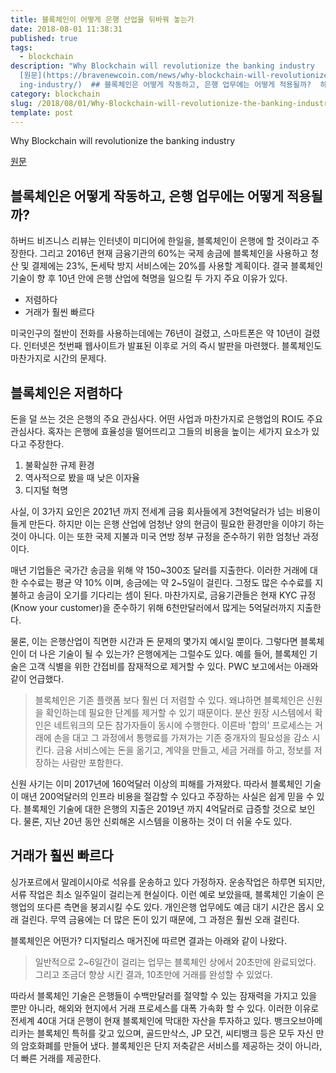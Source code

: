 ```yaml
---
title: 블록체인이 어떻게 은행 산업을 뒤바꿔 놓는가
date: 2018-08-01 11:38:31
published: true
tags:
  - blockchain
description: "Why Blockchain will revolutionize the banking industry
  [원문](https://bravenewcoin.com/news/why-blockchain-will-revolutionize-the-bank\
  ing-industry/)  ## 블록체인은 어떻게 작동하고, 은행 업무에는 어떻게 적용될까?  하버드 비즈니스 리뷰는 ..."
category: blockchain
slug: /2018/08/01/Why-Blockchain-will-revolutionize-the-banking-industry/
template: post
---
```

Why Blockchain will revolutionize the banking industry

[원문](https://bravenewcoin.com/news/why-blockchain-will-revolutionize-the-banking-industry/)

## 블록체인은 어떻게 작동하고, 은행 업무에는 어떻게 적용될까?

하버드 비즈니스 리뷰는 인터넷이 미디어에 한일을, 블록체인이 은행에 할 것이라고 주장한다. 그리고 2016년 현재 금융기관의 60%는 국제 송금에 블록체인을 사용하고 청산 및 결제에는 23%, 돈세탁 방지 서비스에는 20%를 사용할 계획이다. 결국 블록체인 기술이 향 후 10년 안에 은행 산업에 혁명을 일으킬 두 가지 주요 이유가 있다. 

- 저렴하다
- 거래가 훨씬 빠르다

미국인구의 절반이 전화를 사용하는데에는 76년이 걸렸고, 스마트폰은 약 10년이 걸렸다. 인터넷은 첫번째 웹사이트가 발표된 이후로 거의 즉시 발판을 마련했다. 블록체인도 마찬가지로 시간의 문제다. 

## 블록체인은 저렴하다

돈을 덜 쓰는 것은 은행의 주요 관심사다. 어떤 사업과 마찬가지로 은행업의 ROI도 주요 관심사다. 혹자는 은행에 효율성을 떨어뜨리고 그들의 비용을 높이는 세가지 요소가 있다고 주장한다.

1. 불확실한 규제 환경
2. 역사적으로 봤을 때 낮은 이자율
3. 디지털 혁명

사실, 이 3가지 요인은 2021년 까지 전세계 금융 회사들에게 3천억달러가 넘는 비용이 들게 만든다. 하지만 이는 은행 산업에 엄청난 양의 현금이 필요한 환경만을 이야기 하는 것이 아니다. 이는 또한 국제 지불과 미국 연방 정부 규정을 준수하기 위한 엄청난 과정이다.

매년 기업들은 국가간 송금을 위해 약 150~300조 달러를 지출한다. 이러한 거래에 대한 수수료는 평균 약 10% 이며, 송금에는 약 2~5일이 걸린다. 그정도 많은 수수료를 지불하고 송금이 오기를 기다리는 셈이 된다. 마찬가지로, 금융기관들은 현재 KYC 규정 (Know your customer)을 준수하기 위해 6천만달러에서 많게는 5억달러까지 지출한다.

물론, 이는 은행산업이 직면한 시간과 돈 문제의 몇가지 예시일 뿐이다. 그렇다면 블록체인이 더 나은 기술이 될 수 있는가? 은행에게는 그럴수도 있다. 예를 들어, 블록체인 기술은 고객 식별을 위한 간접비를 잠재적으로 제거할 수 있다. PWC 보고에서는 아래와 같이 언급했다.

> 블록체인은 기존 플랫폼 보다 훨씬 더 저렴할 수 있다. 왜냐하면 블록체인은 신원을 확인하는데 필요한 단계를 제거할 수 있기 때문이다. 분산 원장 시스템에서 확인은 네트워크의 모든 참가자들이 동시에 수행한다. 이른바 '합의' 프로세스는 거래에 손을 대고 그 과정에서 통행료를 가져가는 기존 중개자의 필요성을 감소 시킨다. 금융 서비스에는 돈을 옮기고, 계약을 만들고, 세금 거래를 하고, 정보를 저장하는 사람만 포함한다.

신원 사기는 이미 2017년에 160억달러 이상의 피해를 가져왔다. 따라서 블록체인 기술이 매년 200억달러의 인프라 비용을 절감할 수 있다고 주장하는 사실은 쉽게 믿을 수 있다. 블록체인 기술에 대한 은행의 지출은 2019년 까지 4억달러로 급증할 것으로 보인다. 물론, 지난 20년 동안 신뢰해온 시스템을 이용하는 것이 더 쉬울 수도 있다.

## 거래가 훨씬 빠르다

싱가포르에서 말레이시아로 석유를 운송하고 있다 가정하자. 운송작업은 하루면 되지만, 서류 작업은 최소 일주일이 걸리는게 현실이다. 이런 예로 보았을때, 블록체인 기술이 은행업의 또다른 측면을 붕괴시킬 수도 있다. 개인은행 업무에도 예금 대기 시간은 몹시 오래 걸린다. 무역 금융에는 더 많은 돈이 있기 때문에, 그 과정은 훨씬 오래 걸린다.

블록체인은 어떤가? 디지털리스 매거진에 따르면 결과는 아래와 같이 나왔다.

> 일반적으로 2~6일간이 걸리는 업무는 블록체인 상에서 20초만에 완료되었다. 그리고 조금더 향상 시킨 결과, 10초만에 거래를 완성할 수 있었다.

따라서 블록체인 기술은 은행들이 수백만달러를 절약할 수 있는 잠재력을 가지고 있을 뿐만 아니라, 해외와 현지에서 거래 프로세스를 대폭 가속화 할 수 있다. 이러한 이유로 전세계 40대 거대 은행이 현재 블록체인에 막대한 자산을 투자하고 있다. 뱅크오브아메리카는 블록체인 특허를 갖고 있으며, 골드만삭스, JP 모건, 씨티뱅크 등은 모두 자신 만의 암호화폐를 만들어 냈다. 블록체인은 단지 저축같은 서비스를 제공하는 것이 아니라, 더 빠른 거래를 제공한다.


